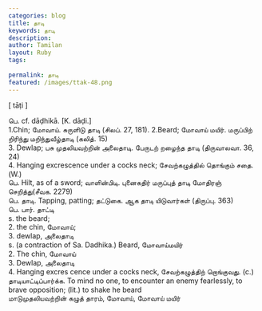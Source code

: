 ```yaml
---
categories: blog
title: தாடி
keywords: தாடி
description: 
author: Tamilan
layout: Ruby
tags: 
 
permalink: தாடி
featured: /images/ttak-48.png
---
```

  
[ tāṭi ]  
  
பெ. cf. dāḍhikā. [K. dāḍi.]  
1.Chin; மோவாய். சுருளிடு தாடி (சிலப். 27, 181). 2.Beard; மோவாய் மயிர். மருப்பிற் றிரிந்து மறிந்துவீழ்தாடி (கலித். 15)  
3. Dewlap; பசு முதலியவற்றின் அலைதாடி. பேருடற் றழைந்த தாடி (திருவாலவா. 36, 24)  
4. Hanging excrescence under a cocks neck; சேவற்கழுத்தில் தொங்கும் சதை. (W.)  
பெ. Hilt, as of a sword; வாளின்பிடி. புனைகதிர் மருப்புத் தாடி மோதிரஞ் செறித்து(சீவக. 2279)  
பெ. தாடி. Tapping, patting; தட்டுகை. ஆக தாடி யிடுவார்கள் (திருப்பு. 363)  
பெ. பார். தாட்டி  
s. the beard;  
2. the chin, மோவாய்;  
3. dewlap, அலைதாடி  
s. (a contraction of Sa. Dadhika.) Beard, மோவாய்மயிர்  
2. The chin, மோவாய்  
3. Dewlap, அலைதாடி  
4. Hanging excres cence under a cocks neck, சேவற்கழுத்திற் றொங்குவது. (c.) தாடியாட்டிப்பார்க்க. To mind no one, to encounter an enemy fearlessly, to brave opposition; (lit.) to shake he beard  
மாடுமுதலியவற்றின் கழுத் தாரம், மோவாய், மோவாய் மயிர்